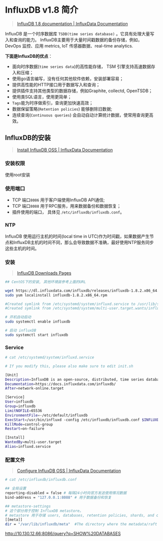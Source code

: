 # InfluxDB v1.8 简介

> [InfluxDB 1.8 documentation | InfluxData Documentation](https://docs.influxdata.com/influxdb/v1.8/)

InfluxDB 是一个时序数据库 `TSDB(time series database)` 。它具有处理大量写入和查询的能力。 InfluxDB主要用于大量时间戳数据的备份存储，例如，DevOps 监控、应用 metrics, IoT 传感器数据、real-time analytics.

**下面是InfluxDB的优点**：

- 面向时序数据(`time series data`)的高性能存储， TSM 引擎支持高速数据存入和压缩；
- 使用go语言编写，没有任何其他软件依赖，安装部署容易；
- 提供高性能的HTTP接口用于数据写入和查询；
- 提供插件支持其他类型的数据存储，例如Graphite, collectd,  OpenTSDB；
- 使用类SQL语言，使用更简单；
- `Tags`能为时序做索引，查询更加快速高效；
- 数据保留策略(`Retention policies`) 能够删除旧数据;
- 连续查询(`Continuous queries`) 会自动自动计算统计数据，使常用查询更高效。

## InfluxDB的安装

> [Install InfluxDB OSS | InfluxData Documentation](https://docs.influxdata.com/influxdb/v1.8/introduction/install/)

### 安装权限

使用root安装

### 使用端口

- TCP 端口`8086` 用于客户端使用InfluxDB API通信;
- TCP 端口`8088` 用于RPC服务，用来数据备份和数据恢复；
- 插件使用的端口， 具体见 `/etc/influxdb/influxdb.conf`。

### NTP

InfluxDB 使用运行主机的时间(local time in UTC)作为时间戳，如果数据产生节点和InfluxDB主机的时间不同，那么会导致数据不准确，最好使用NTP服务同步这些主机的时间。

### 安装

> [InfluxDB Downloads Pages](https://portal.influxdata.com/downloads/)

```bash
## CentOS下的安装, 其他环境装参考上面的URL

wget https://dl.influxdata.com/influxdb/releases/influxdb-1.8.2.x86_64.rpm
sudo yum localinstall influxdb-1.8.2.x86_64.rpm

#Created symlink from /etc/systemd/system/influxd.service to /usr/lib/systemd/system/influxdb.service.
#Created symlink from /etc/systemd/system/multi-user.target.wants/influxdb.service to /usr/lib/systemd/system/influxdb.service.

# 开机自动启动
sudo systemctl enable influxdb

# 启动 influxDB
sudo systemctl start influxdb
```

### Service

```bash
# cat /etc/systemd/system/influxd.service

# If you modify this, please also make sure to edit init.sh

[Unit]
Description=InfluxDB is an open-source, distributed, time series database
Documentation=https://docs.influxdata.com/influxdb/
After=network-online.target

[Service]
User=influxdb
Group=influxdb
LimitNOFILE=65536
EnvironmentFile=-/etc/default/influxdb
ExecStart=/usr/bin/influxd -config /etc/influxdb/influxdb.conf $INFLUXD_OPTS
KillMode=control-group
Restart=on-failure

[Install]
WantedBy=multi-user.target
Alias=influxd.service
```

### 配置文件

> [Configure InfluxDB OSS | InfluxData Documentation](https://docs.influxdata.com/influxdb/v1.8/administration/config/)

```bash
# cat /etc/influxdb/influxdb.conf

## 全局设置
reporting-disabled = false # 每隔24小时向官方发送使用情况数据
bind-address = "127.0.0.1:8088" # 用于数据备份和恢复

## metastore-settings
# 这个部分用于控制 InfluxDB metastore。
# metastore 用于存储 users, databases, retention policies, shards, and continuous queries.
[[meta]]
dir = "/var/lib/influxdb/meta"  #The directory where the metadata/raft database is stored
```

http://10.130.12.66:8086/query?q=SHOW%20DATABASES
